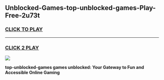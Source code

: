 
## Unblocked-Games-top-unblocked-games-Play-Free-2u73t
<h3>
<a href="https://premium76.site?title=top-unblocked-games&ref=18A1">CLICK TO PLAY</a></h3>
<hr>

<h3>
<a href="https://premium76.site?title=top-unblocked-games&ref=18A1">CLICK 2 PLAY</a>
  
</h3>

<a href="https://premium76.site?title=top-unblocked-games&ref=18A1"><img src="https://clearcache.store/games.png"></a>


**top-unblocked-games games unblocked: Your Gateway to Fun and Accessible Online Gaming**
